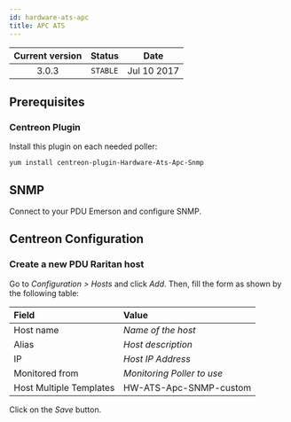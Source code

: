 ```yaml
---
id: hardware-ats-apc
title: APC ATS
---
```


| Current version | Status | Date |
| :-: | :-: | :-: |
| 3.0.3 | `STABLE` | Jul 10 2017 |

## Prerequisites

### Centreon Plugin

Install this plugin on each needed poller:

``` shell
yum install centreon-plugin-Hardware-Ats-Apc-Snmp
```

## SNMP

Connect to your PDU Emerson and configure SNMP.

## Centreon Configuration

### Create a new PDU Raritan host

Go to *Configuration \> Hosts* and click *Add*. Then, fill the form as shown by the following table:

| Field                   | Value                      |
| :---------------------- | :------------------------- |
| Host name               | *Name of the host*         |
| Alias                   | *Host description*         |
| IP                      | *Host IP Address*          |
| Monitored from          | *Monitoring Poller to use* |
| Host Multiple Templates | HW-ATS-Apc-SNMP-custom     |

Click on the *Save* button.

